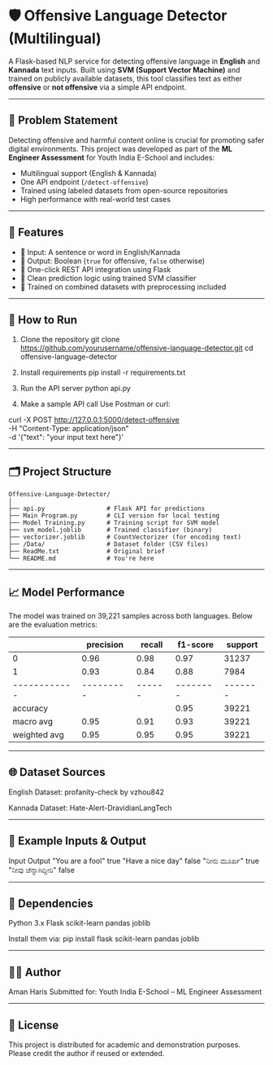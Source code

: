 # 🛡️ Offensive Language Detector (Multilingual)

A Flask-based NLP service for detecting offensive language in **English** and **Kannada** text inputs. Built using **SVM (Support Vector Machine)** and trained on publicly available datasets, this tool classifies text as either **offensive** or **not offensive** via a simple API endpoint.

---

## 📌 Problem Statement

Detecting offensive and harmful content online is crucial for promoting safer digital environments. This project was developed as part of the **ML Engineer Assessment** for Youth India E-School and includes:

- Multilingual support (English & Kannada)
- One API endpoint (`/detect-offensive`)
- Trained using labeled datasets from open-source repositories
- High performance with real-world test cases

---

## 🧠 Features

- 🧾 Input: A sentence or word in English/Kannada
- 🚦 Output: Boolean (`true` for offensive, `false` otherwise)
- 🔗 One-click REST API integration using Flask
- 💬 Clean prediction logic using trained SVM classifier
- 📁 Trained on combined datasets with preprocessing included

---

## 🚀 How to Run

1. Clone the repository
git clone https://github.com/yourusername/offensive-language-detector.git
cd offensive-language-detector

2. Install requirements
pip install -r requirements.txt

3. Run the API server
python api.py

4. Make a sample API call
Use Postman or curl:

curl -X POST http://127.0.0.1:5000/detect-offensive \
     -H "Content-Type: application/json" \
     -d '{"text": "your input text here"}'

---

## 🗂️ Project Structure

```
Offensive-Language-Detector/
│
├── api.py                 # Flask API for predictions
├── Main Program.py        # CLI version for local testing
├── Model Training.py      # Training script for SVM model
├── svm_model.joblib       # Trained classifier (binary)
├── vectorizer.joblib      # CountVectorizer (for encoding text)
├── /Data/                 # Dataset folder (CSV files)
├── ReadMe.txt             # Original brief
└── README.md              # You're here
```

---

## 📈 Model Performance
The model was trained on 39,221 samples across both languages. Below are the evaluation metrics:

|              | precision | recall | f1-score | support |
| ------------ | --------- | ------ | -------- | ------- |
|           0  |     0.96  |   0.98 |     0.97 |  31237  |
|           1  |     0.93  |   0.84 |     0.88 |    7984 |
| ------------ | --------- | ------ | -------- | ------- |
|    accuracy  |           |        |     0.95 |   39221 |
|   macro avg  |     0.95  |   0.91 |     0.93 |   39221 |
| weighted avg |      0.95 |   0.95 |     0.95 |   39221 |	

---

## 🌐 Dataset Sources
English Dataset:
profanity-check by vzhou842

Kannada Dataset:
Hate-Alert-DravidianLangTech

---

## 🧪 Example Inputs & Output
Input	Output
"You are a fool"	true
"Have a nice day"	false
"ನೀನು ಮೂರ್ಖ"	true
"ನೀವು ಚೆನ್ನಾಗಿದ್ದೀರಿ"	false

---

## 🧰 Dependencies
Python 3.x
Flask
scikit-learn
pandas
joblib

Install them via:
pip install flask scikit-learn pandas joblib

---

## 🧑‍💻 Author
Aman Haris
Submitted for: Youth India E-School – ML Engineer Assessment

---

## 📜 License
This project is distributed for academic and demonstration purposes. Please credit the author if reused or extended.
